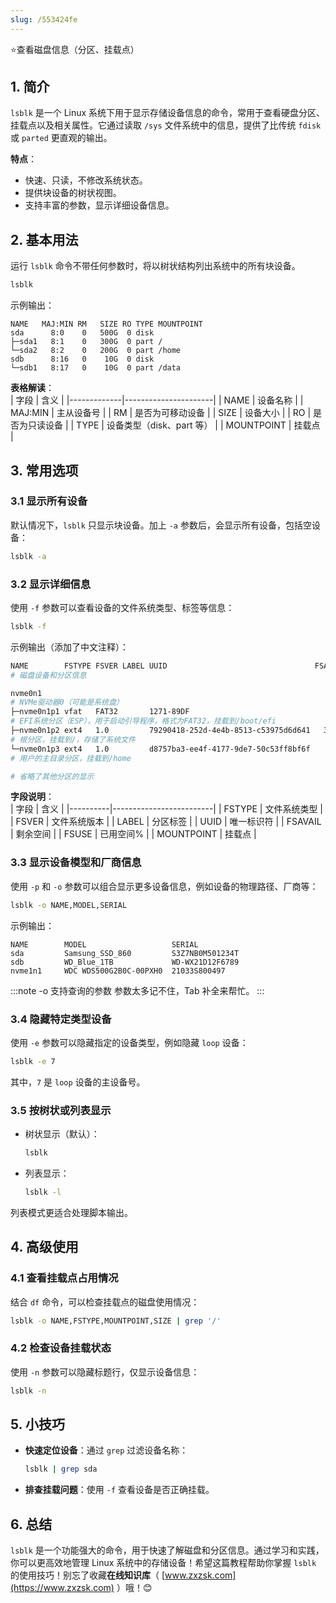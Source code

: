 ```yaml
---
slug: /553424fe
---
```

⭐查看磁盘信息（分区、挂载点）

## 1. 简介  

`lsblk` 是一个 Linux 系统下用于显示存储设备信息的命令，常用于查看硬盘分区、挂载点以及相关属性。它通过读取 `/sys` 文件系统中的信息，提供了比传统 `fdisk` 或 `parted` 更直观的输出。  

**特点**：
- 快速、只读，不修改系统状态。
- 提供块设备的树状视图。
- 支持丰富的参数，显示详细设备信息。

## 2. 基本用法  

运行 `lsblk` 命令不带任何参数时，将以树状结构列出系统中的所有块设备。  

```bash
lsblk
```

示例输出：
```plaintext
NAME   MAJ:MIN RM   SIZE RO TYPE MOUNTPOINT
sda      8:0    0   500G  0 disk 
├─sda1   8:1    0   300G  0 part /
└─sda2   8:2    0   200G  0 part /home
sdb      8:16   0    10G  0 disk 
└─sdb1   8:17   0    10G  0 part /data
```

**表格解读**：  
| 字段        | 含义                 |
|-------------|----------------------|
| NAME        | 设备名称             |
| MAJ:MIN     | 主从设备号           |
| RM          | 是否为可移动设备     |
| SIZE        | 设备大小             |
| RO          | 是否为只读设备       |
| TYPE        | 设备类型（disk、part 等） |
| MOUNTPOINT  | 挂载点               |

## 3. 常用选项  

### 3.1 显示所有设备  
默认情况下，`lsblk` 只显示块设备。加上 `-a` 参数后，会显示所有设备，包括空设备：  

```bash
lsblk -a
```

### 3.2 显示详细信息  
使用 `-f` 参数可以查看设备的文件系统类型、标签等信息：  

```bash
lsblk -f
```

示例输出（添加了中文注释）：  
```bash
NAME        FSTYPE FSVER LABEL UUID                                 FSAVAIL FSUSE% MOUNTPOINT
# 磁盘设备和分区信息

nvme0n1                                                                          
# NVMe驱动器0（可能是系统盘）
├─nvme0n1p1 vfat   FAT32       1271-89DF                               2.5G     1% /boot/efi
# EFI系统分区（ESP），用于启动引导程序，格式为FAT32，挂载到/boot/efi
├─nvme0n1p2 ext4   1.0         79290418-252d-4e4b-8513-c53975d6d641   32.7G    35% /
# 根分区，挂载到/，存储了系统文件
└─nvme0n1p3 ext4   1.0         d8757ba3-ee4f-4177-9de7-50c53ff8bf6f    8.4G    53% /home
# 用户的主目录分区，挂载到/home

# 省略了其他分区的显示    
```

**字段说明**：  
| 字段     | 含义                    |
|----------|-------------------------|
| FSTYPE   | 文件系统类型            |
| FSVER   | 文件系统版本            |
| LABEL    | 分区标签                |
| UUID     | 唯一标识符              |
| FSAVAIL     | 剩余空间              |
| FSUSE     | 已用空间%          |
| MOUNTPOINT | 挂载点                |

### 3.3 显示设备模型和厂商信息  
使用 `-p` 和 `-o` 参数可以组合显示更多设备信息，例如设备的物理路径、厂商等：  

```bash
lsblk -o NAME,MODEL,SERIAL
```

示例输出：  
```plaintext
NAME        MODEL                   SERIAL
sda         Samsung_SSD_860         S3Z7NB0M501234T
sdb         WD_Blue_1TB             WD-WX21D12F6789
nvme1n1     WDC WDS500G2B0C-00PXH0  21033S800497
```
:::note -o 支持查询的参数
参数太多记不住，Tab 补全来帮忙。
:::

### 3.4 隐藏特定类型设备  
使用 `-e` 参数可以隐藏指定的设备类型，例如隐藏 `loop` 设备：  

```bash
lsblk -e 7
```

其中，`7` 是 `loop` 设备的主设备号。

### 3.5 按树状或列表显示  
- 树状显示（默认）：  
  ```bash
  lsblk
  ```
- 列表显示：  
  ```bash
  lsblk -l
  ```

列表模式更适合处理脚本输出。  

## 4. 高级使用  

### 4.1 查看挂载点占用情况  
结合 `df` 命令，可以检查挂载点的磁盘使用情况：  

```bash
lsblk -o NAME,FSTYPE,MOUNTPOINT,SIZE | grep '/'
```

### 4.2 检查设备挂载状态  
使用 `-n` 参数可以隐藏标题行，仅显示设备信息：  

```bash
lsblk -n
```

## 5. 小技巧  

- **快速定位设备**：通过 `grep` 过滤设备名称：
  ```bash
  lsblk | grep sda
  ```
- **排查挂载问题**：使用 `-f` 查看设备是否正确挂载。

## 6. 总结  

`lsblk` 是一个功能强大的命令，用于快速了解磁盘和分区信息。通过学习和实践，你可以更高效地管理 Linux 系统中的存储设备！希望这篇教程帮助你掌握 `lsblk` 的使用技巧！别忘了收藏**在线知识库**（ [www.zxzsk.com](https://www.zxzsk.com) ）哦！😊
